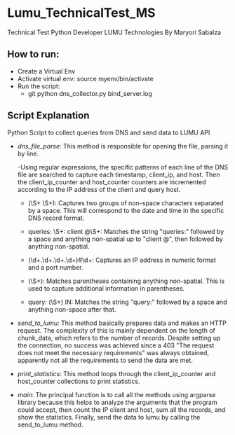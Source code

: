 # Lumu_TechnicalTest_MS
Technical Test Python Developer LUMU Technologies By Maryori Sabalza


## How to run:

- Create a Virtual Env
- Activate virtual env: source myenv/bin/activate
- Run the script: 
    - git python dns_collector.py bind_server.log



## Script Explanation

Python Script to collect queries from DNS and send data to LUMU API

- *dns_file_parse*: This method is responsible for opening the file, parsing it by line.

    -Using regular expressions, the specific patterns of each line of the DNS file are searched to capture each
     timestamp, client_ip, and host. Then the client_ip_counter and host_counter counters are incremented according to the IP address of the client and query host.

    - (\S+ \S+): Captures two groups of non-space characters separated by a space. This will correspond to the date and time in the specific DNS record format.

    - queries: \S+: client @\S+: Matches the string "queries:" followed by a space and anything non-spatial up to "client @", then followed by anything non-spatial.

    - (\d+\.\d+\.\d+\.\d+)#\d+: Captures an IP address in numeric format and a port number.

    - \(\S+\): Matches parentheses containing anything non-spatial. This is used to capture additional information in parentheses.

    - query: (\S+) IN: Matches the string "query:" followed by a space and anything non-space after that.


- *send_to_lumu*: This method basically prepares data and makes an HTTP request. The complexity of this is mainly dependent on the length of chunk_data, which refers to the number of records. Despite setting up the connection, no success was achieved since a 403 "The request does not meet the necessary requirements" was always obtained, apparently not all the requirements to send the data are met.


- *print_statistics*: This method loops through the client_ip_counter and host_counter collections to print statistics.


- *main*: The principal function is to call all the methods using argparse library because this helps to analyze the arguments that the program could accept, then count the IP client and host, sum all the records, and show the statistics. Finally, send the data to lumu by calling the send_to_lumu method. 